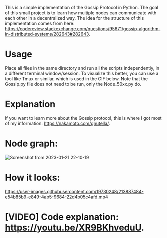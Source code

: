 This is a simple implementation of the Gossip Protocol in Python. The goal of this small project is to learn how multiple nodes can communicate with each other in a decentralized way. The idea for the structure of this implementation comes from here: https://codereview.stackexchange.com/questions/95671/gossip-algorithm-in-distributed-systems/282643#282643.

# Usage

Place all files in the same directory and run all the scripts independently, in a different terminal window/session. To visualize this better, you can use a tool like Tmux or similar, which is used in the GIF below. Note that the Gossip.py file does not need to be run, only the Node_50xx.py do.

# Explanation

If you want to learn more about the Gossip protocol, this is where I got most of my information: https://nakamoto.com/gnutella/. 

# Node graph:
![Screenshot from 2023-01-21 22-10-19](https://user-images.githubusercontent.com/19730248/213887302-bb7fb3ba-741c-43f9-bf4a-727b711286bb.png)

# How it looks:
https://user-images.githubusercontent.com/19730248/213887484-e54b85b9-e849-4ab5-9684-22d4b05c4afd.mp4

# [VIDEO] Code explanation: https://youtu.be/XR9BKhveduU. 
